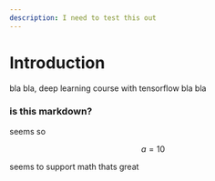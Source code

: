 ```yaml
---
description: I need to test this out
---
```


# Introduction

bla bla, deep learning course with tensorflow bla bla



### is this markdown?

seems so



$$ a = 10 $$

seems to support math thats great



